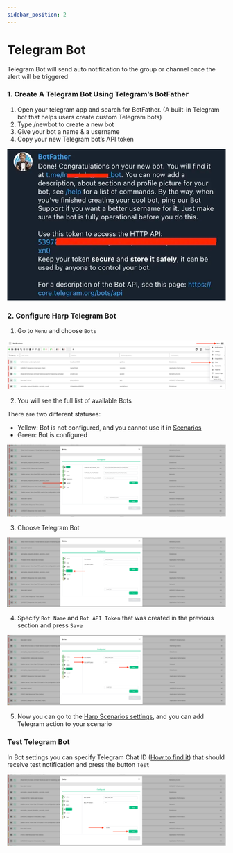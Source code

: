 ```yaml
---
sidebar_position: 2
---
```


# Telegram Bot

Telegram Bot will send auto notification to the group or channel once the alert will be triggered

### 1. Create A Telegram Bot Using Telegram’s BotFather

1. Open your telegram app and search for BotFather. (A built-in Telegram bot that helps users create custom Telegram bots)
2. Type /newbot to create a new bot
3. Give your bot a name & a username
4. Copy your new Telegram bot’s API token

![img_36.png](img_36.png)

### 2. Configure Harp Telegram Bot

1. Go to `Menu` and choose `Bots`

![img_5.png](img_5.png)

2. You will see the full list of available Bots

There are two different statuses:
- Yellow: Bot is not configured, and you cannot use it in [Scenarios](../scenarios-overview/scenarios-overview.md)
- Green: Bot is configured

![img_7.png](img_7.png)

3. Choose Telegram Bot

![img_37.png](img_37.png)

4. Specify `Bot Name` and `Bot API Token` that was created in the previous section and press `Save`

![img_38.png](img_38.png)

5. Now you can go to the [Harp Scenarios settings](../scenarios-overview/telegram.md), and you can add Telegram action to your scenario

### Test Telegram Bot

In Bot settings you can specify Telegram Chat ID ([How to find it](../scenarios-overview/telegram#2-how-to-find-your-chat-id)) that should receive test notification and press the button `Test`

![img_39.png](img_39.png)

